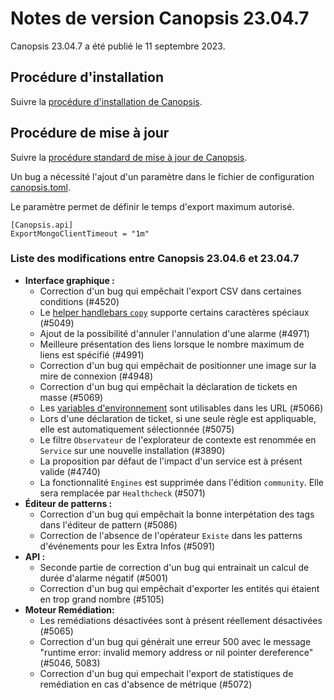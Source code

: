 # Notes de version Canopsis 23.04.7

Canopsis 23.04.7 a été publié le 11 septembre 2023.

## Procédure d'installation

Suivre la [procédure d'installation de Canopsis](../guide-administration/installation/index.md).

## Procédure de mise à jour

Suivre la [procédure standard de mise à jour de Canopsis](../guide-administration/mise-a-jour/index.md).

Un bug a nécessité l'ajout d'un paramètre dans le fichier de configuration [canopsis.toml](https://doc.canopsis.net/guide-administration/administration-avancee/modification-canopsis-toml).

Le paramètre permet de définir le temps d'export maximum autorisé.

```
[Canopsis.api]
ExportMongoClientTimeout = "1m"
```

### Liste des modifications entre Canopsis 23.04.6 et 23.04.7

*  **Interface graphique :**
    * Correction d'un bug qui empêchait l'export CSV dans certaines conditions (#4520)
    * Le [helper handlebars `copy`](../../guide-utilisation/interface/helpers/#helper-copy) supporte certains caractères spéciaux (#5049)
    * Ajout de la possibilité d'annuler l'annulation d'une alarme (#4971)
    * Meilleure présentation des liens lorsque le nombre maximum de liens est spécifié (#4991)
    * Correction d'un bug qui empêchait de positionner une image sur la mire de connexion (#4948)
    * Correction d'un bug qui empêchait la déclaration de tickets en masse (#5069)
    * Les [variables d'environnement](../../guide-administration/administration-avancee/modification-canopsis-toml/#section-canopsistemplatevars) sont utilisables dans les URL (#5066)
    * Lors d'une déclaration de ticket, si une seule règle est appliquable, elle est automatiquement sélectionnée (#5075)
    * Le filtre `Observateur` de l'explorateur de contexte est renommée en `Service` sur une nouvelle installation (#3890)
    * La proposition par défaut de l'impact d'un service est à présent valide (#4740)
    * La fonctionnalité `Engines` est supprimée dans l'édition `community`. Elle sera remplacée par `Healthcheck` (#5071)
*  **Éditeur de patterns :**
    * Correction d'un bug qui empêchait la bonne interpétation des tags dans l'éditeur de pattern (#5086)
    * Correction de l'absence de l'opérateur `Existe` dans les patterns d'événements pour les Extra Infos (#5091)
*  **API :**
    * Seconde partie de correction d'un bug qui entrainait un calcul de durée d'alarme négatif (#5001)
    * Correction d'un bug qui empêchait d'exporter les entités qui étaient en trop grand nombre (#5105)
*  **Moteur Remédiation:**
    * Les remédiations désactivées sont à présent réellement désactivées (#5065)
    * Correction d'un bug qui générait une erreur 500 avec le message "runtime error: invalid memory address or nil pointer dereference" (#5046, 5083)
    * Correction d'un bug qui empechait l'export de statistiques de remédiation en cas d'absence de métrique (#5072)
